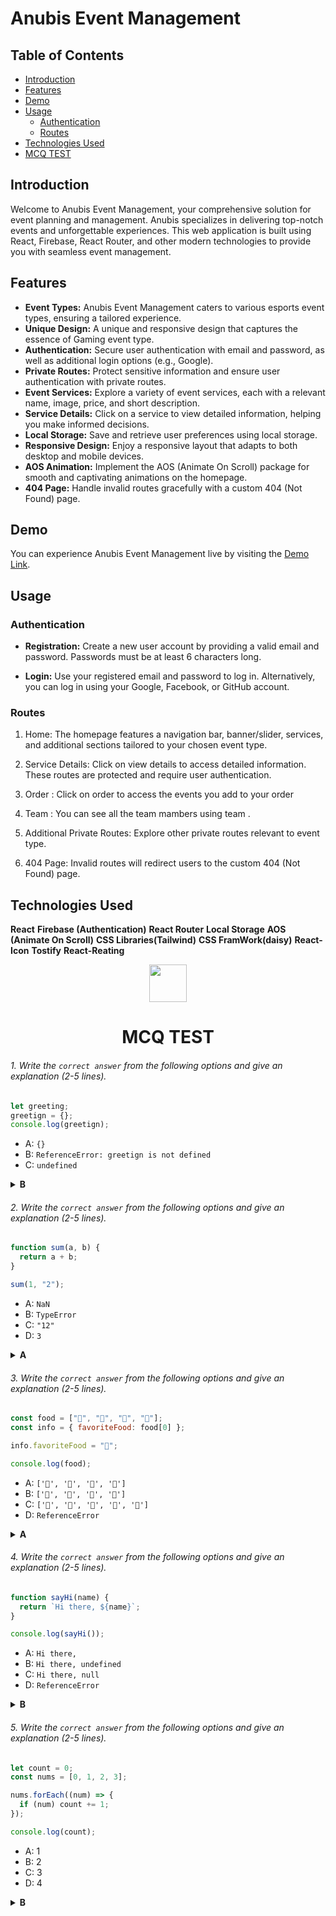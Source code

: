 # Anubis Event Management


## Table of Contents

- [Introduction](#introduction)
- [Features](#features)
- [Demo](#demo)
- [Usage](#usage)
  - [Authentication](#authentication)
  - [Routes](#routes)
- [Technologies Used](#technologies-used)
- [MCQ TEST](#MCQ-TEST)

## Introduction

Welcome to Anubis Event Management, your comprehensive solution for event planning and management. Anubis specializes in delivering top-notch events and unforgettable experiences. This web application is built using React, Firebase, React Router, and other modern technologies to provide you with seamless event management.

## Features

- **Event Types:** Anubis Event Management caters to various esports event types, ensuring a tailored experience.
- **Unique Design:**  A unique and responsive design that captures the essence of Gaming event type.
- **Authentication:** Secure user authentication with email and password, as well as additional login options (e.g., Google).
- **Private Routes:** Protect sensitive information and ensure user authentication with private routes.
- **Event Services:** Explore a variety of event services, each with a relevant name, image, price, and short description.
- **Service Details:** Click on a service to view detailed information, helping you make informed decisions.
- **Local Storage:** Save and retrieve user preferences using local storage.
- **Responsive Design:** Enjoy a responsive layout that adapts to both desktop and mobile devices.
- **AOS Animation:** Implement the AOS (Animate On Scroll) package for smooth and captivating animations on the homepage.
- **404 Page:** Handle invalid routes gracefully with a custom 404 (Not Found) page.

## Demo

You can experience Anubis Event Management live by visiting the [Demo Link](https://esports-event.web.app/).


## Usage

### Authentication

- **Registration:** Create a new user account by providing a valid email and password. Passwords must be at least 6 characters long.

- **Login:** Use your registered email and password to log in. Alternatively, you can log in using your Google, Facebook, or GitHub account.


### Routes

1. Home: The homepage features a navigation bar, banner/slider, services, and additional sections tailored to your chosen event type.

2. Service Details: Click on view details to access detailed information. These routes are protected and require user authentication.

3. Order : Click on order to access the events you add to your order

4. Team : You can see all the team mambers using team .

5. Additional Private Routes: Explore other private routes relevant to event type.

6. 404 Page: Invalid routes will redirect users to the custom 404 (Not Found) page.


## Technologies Used

**React**
**Firebase (Authentication)**
**React Router**
**Local Storage**
**AOS (Animate On Scroll)**
**CSS Libraries(Tailwind)**
**CSS FramWork(daisy)**
**React-Icon**
**Tostify**
**React-Reating**



<div align="center">
  <img height="60" src="https://edurev.gumlet.io/AllImages/original/ApplicationImages/CourseImages/944e5d47-8c55-4a89-91e5-22ab5f2798fc_CI.png">
  <h1>MCQ TEST</h1>
</div>

###### 1. Write the `correct answer` from the following options and give an explanation (2-5 lines).

```javascript
let greeting;
greetign = {};
console.log(greetign);
```

- A: `{}`
- B: `ReferenceError: greetign is not defined`
- C: `undefined`

<details><summary><b>B</b></summary>
<p>

#### Answer: 1

<i>There's a typographical error in the code. It should be let greeting; instead of let greetign;. Since greetign is not defined, it will result in a ReferenceError.</i>

</p>
</details>

###### 2. Write the `correct answer` from the following options and give an explanation (2-5 lines).

```javascript
function sum(a, b) {
  return a + b;
}

sum(1, "2");
```

- A: `NaN`
- B: `TypeError`
- C: `"12"`
- D: `3`

<details><summary><b>A</b></summary>
<p>

#### Answer: 2

<i>In JavaScript, when the + operator is used with a string and a non-string value, JavaScript automatically converts the non-string value to a string and then performs concatenation. In the expression 1 + "2", the number 1 is automatically converted to a string, so it becomes "1". Then, JavaScript concatenates the two strings, resulting in the string "12" as the final result. So, the + operator in this context is used for string concatenation, not numeric addition.</i>

</p>
</details>

###### 3. Write the `correct answer` from the following options and give an explanation (2-5 lines).

```javascript
const food = ["🍕", "🍫", "🥑", "🍔"];
const info = { favoriteFood: food[0] };

info.favoriteFood = "🍝";

console.log(food);
```

- A: `['🍕', '🍫', '🥑', '🍔']`
- B: `['🍝', '🍫', '🥑', '🍔']`
- C: `['🍝', '🍕', '🍫', '🥑', '🍔']`
- D: `ReferenceError`

<details><summary><b>A</b></summary>
<p>

#### Answer: 3

<i>The food array remains unchanged in the code. Even though info.favoriteFood is assigned the value "🍝", it doesn't affect the original food array. Therefore, the output will still be ['🍕', '🍫', '🥑', '🍔']</i>

</p>
</details>

###### 4. Write the `correct answer` from the following options and give an explanation (2-5 lines).

```javascript
function sayHi(name) {
  return `Hi there, ${name}`;
}

console.log(sayHi());
```

- A: `Hi there,`
- B: `Hi there, undefined`
- C: `Hi there, null`
- D: `ReferenceError`

<details><summary><b>B</b></summary>
<p>

#### Answer: 4

<i>The sayHi function is designed to receive an argument called name. However, when it's called without providing any arguments, JavaScript automatically assigns the value undefined to name. As a result, the output is "Hi there, undefined."</i>

</p>
</details>

###### 5. Write the `correct answer` from the following options and give an explanation (2-5 lines).

```javascript
let count = 0;
const nums = [0, 1, 2, 3];

nums.forEach((num) => {
  if (num) count += 1;
});

console.log(count);
```

- A: 1
- B: 2
- C: 3
- D: 4

<details><summary><b>B</b></summary>
<p>

#### Answer: 5

<i>The forEach loop goes through the nums array and increases the count variable for each non-zero element. Since there are three non-zero elements (1, 2, and 3), the count ends up as 3, making the output 3.</i>

</p>
</details>